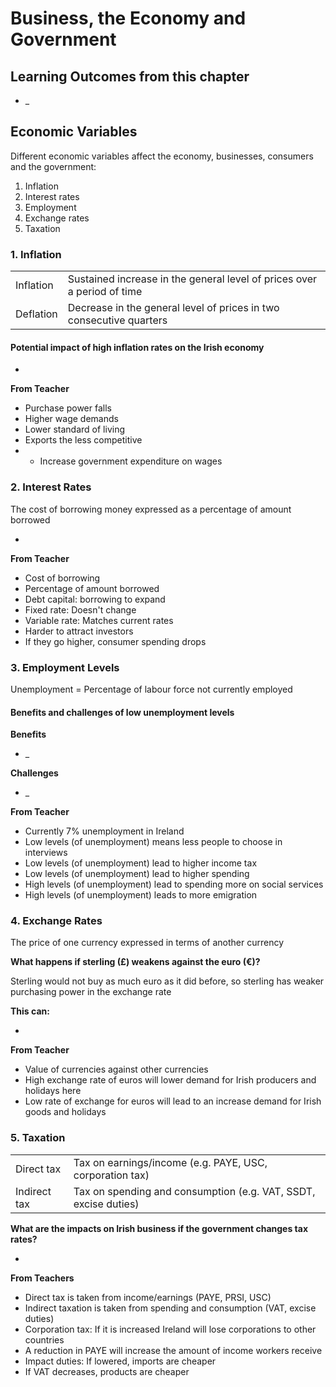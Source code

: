 # Business, the Economy and Government

## Learning Outcomes from this chapter

- _

## Economic Variables

Different economic variables affect the economy, businesses, consumers and the government:

1. Inflation
2. Interest rates
3. Employment
4. Exchange rates
5. Taxation

### 1. Inflation

| | |
|-|-|
| Inflation | Sustained increase in the general level of prices over a period of time |
| Deflation | Decrease in the general level of prices in two consecutive quarters |

#### Potential impact of high inflation rates on the Irish economy

- 

**From Teacher**

- Purchase power falls
- Higher wage demands
- Lower standard of living
- Exports the less competitive
- * Increase government expenditure on wages

### 2. Interest Rates

The cost of borrowing money expressed as a percentage of amount borrowed

- 

**From Teacher**

- Cost of borrowing
- Percentage of amount borrowed
- Debt capital: borrowing to expand
- Fixed rate: Doesn't change
- Variable rate: Matches current rates
- Harder to attract investors
- If they go higher, consumer spending drops

### 3. Employment Levels

Unemployment = Percentage of labour force not currently employed

#### Benefits and challenges of low unemployment levels

**Benefits**

- _

**Challenges**

- _

**From Teacher**

- Currently 7% unemployment in Ireland
- Low levels (of unemployment) means less people to choose in interviews
- Low levels (of unemployment) lead to higher income tax
- Low levels (of unemployment) lead to higher spending 
- High levels (of unemployment) lead to spending more on social services
- High levels (of unemployment) leads to more emigration

### 4. Exchange Rates

The price of one currency expressed in terms of another currency

**What happens if sterling (£) weakens against the euro (€)?**

Sterling would not buy as much euro as it did before, so sterling has weaker purchasing power in the exchange rate

**This can:**

- 

**From Teacher**

- Value of currencies against other currencies
- High exchange rate of euros will lower demand for Irish producers and holidays here
- Low rate of exchange for euros will lead to an increase demand for Irish goods and holidays

### 5. Taxation

| | |
|-|-|
| Direct tax | Tax on earnings/income (e.g. PAYE, USC, corporation tax) |
| Indirect tax | Tax on spending and consumption (e.g. VAT, SSDT, excise duties) |

**What are the impacts on Irish business if the government changes tax rates?**

- 

**From Teachers**

- Direct tax is taken from income/earnings (PAYE, PRSI, USC)
- Indirect taxation is taken from spending and consumption (VAT, excise duties)
- Corporation tax: If it is increased Ireland will lose corporations to other countries
- A reduction in PAYE will increase the amount of income workers receive
- Impact duties: If lowered, imports are cheaper
- If VAT decreases, products are cheaper
